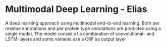 # Multimodal Deep Learning - Elias
A deep learning approach using multimodal end-to-end learning. Both per residue annotations and per protein type annotations are predicted using a single model. The model consist of a combination of convolutional- and LSTM-layers and some variants use a CRF as output layer